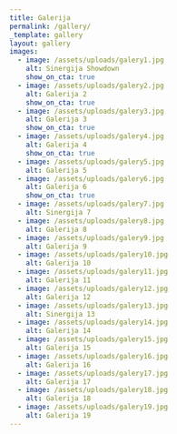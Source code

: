 ```yaml
---
title: Galerija
permalink: /gallery/
_template: gallery
layout: gallery
images:
  - image: /assets/uploads/galery1.jpg
    alt: Sinergija Showdown
    show_on_cta: true
  - image: /assets/uploads/galery2.jpg
    alt: Galerija 2
    show_on_cta: true
  - image: /assets/uploads/galery3.jpg
    alt: Galerija 3
    show_on_cta: true
  - image: /assets/uploads/galery4.jpg
    alt: Galerija 4
    show_on_cta: true
  - image: /assets/uploads/galery5.jpg
    alt: Galerija 5
  - image: /assets/uploads/galery6.jpg
    alt: Galerija 6
    show_on_cta: true
  - image: /assets/uploads/galery7.jpg
    alt: Sinergija 7
  - image: /assets/uploads/galery8.jpg
    alt: Galerija 8
  - image: /assets/uploads/galery9.jpg
    alt: Galerija 9
  - image: /assets/uploads/galery10.jpg
    alt: Galerija 10
  - image: /assets/uploads/galery11.jpg
    alt: Galerija 11
  - image: /assets/uploads/galery12.jpg
    alt: Galerija 12
  - image: /assets/uploads/galery13.jpg
    alt: Sinergija 13
  - image: /assets/uploads/galery14.jpg
    alt: Galerija 14
  - image: /assets/uploads/galery15.jpg
    alt: Galerija 15
  - image: /assets/uploads/galery16.jpg
    alt: Galerija 16
  - image: /assets/uploads/galery17.jpg
    alt: Galerija 17
  - image: /assets/uploads/galery18.jpg
    alt: Galerija 18
  - image: /assets/uploads/galery19.jpg
    alt: Galerija 19
---
```

